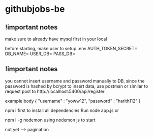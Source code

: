# githubjobs-be

## !important notes
make sure to already have mysql first in your local

before starting, make user to setup .env
AUTH_TOKEN_SECRET=
DB_NAME=
USER_DB=
PASS_DB=


## !important notes
you cannot insert username and password manually to DB, since the password is hashed by bcrypt
to insert data, use postman or similar to request post to 
http://localhost:5400/api/register

example body
{
    "username" : "yoww12",
    "password" : "harith112"
}


npm i first to install all dependencies
Run node app.js or 

npm i -g nodemon 
using nodemon js to start

not yet --> pagination